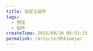 ```yaml
---
title: 自定义组件
tags:
  - 预览
  - 组件
createTime: 2025/09/20 09:53:33
permalink: /article/0hk1umjw/
---
```


<CustomComponent />
